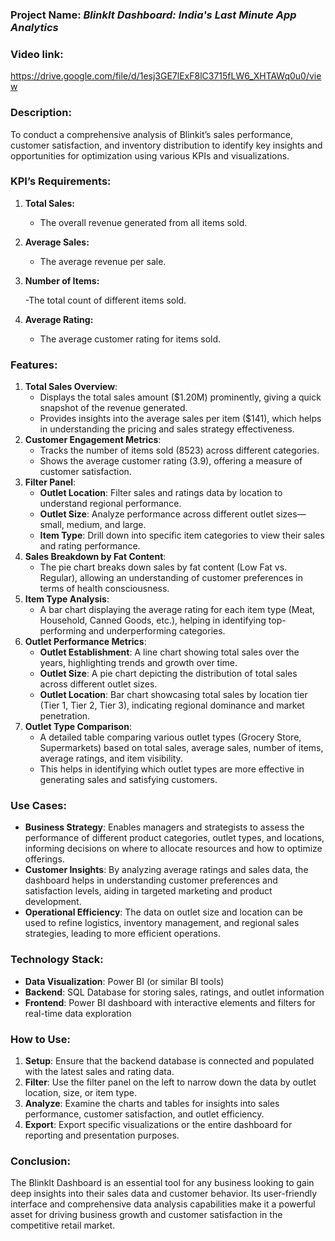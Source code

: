 ### Project Name: _BlinkIt Dashboard: India's Last Minute App Analytics_

### Video link:
https://drive.google.com/file/d/1esj3GE7lExF8lC3715fLW6_XHTAWq0u0/view

### Description:

To conduct a comprehensive analysis of Blinkit’s sales performance, customer satisfaction, and inventory distribution to identify key insights and opportunities for optimization using various KPIs and visualizations.

### KPI’s Requirements:

1. **Total Sales:**
     - The overall revenue generated from all items sold.
2. **Average Sales:**
     - The average revenue per sale.
3. **Number of Items:**
   
      -The total count of different items sold.
5. **Average Rating:**
     - The average customer rating for items sold.


### Features:

1.  **Total Sales Overview**:
    -   Displays the total sales amount ($1.20M) prominently, giving a quick snapshot of the revenue generated.
    -   Provides insights into the average sales per item ($141), which helps in understanding the pricing and sales strategy effectiveness.
2.  **Customer Engagement Metrics**:
    -   Tracks the number of items sold (8523) across different categories.
    -   Shows the average customer rating (3.9), offering a measure of customer satisfaction.
3.  **Filter Panel**:
    -   **Outlet Location**: Filter sales and ratings data by location to understand regional performance.
    -   **Outlet Size**: Analyze performance across different outlet sizes—small, medium, and large.
    -   **Item Type**: Drill down into specific item categories to view their sales and rating performance.
4.  **Sales Breakdown by Fat Content**:
    -   The pie chart breaks down sales by fat content (Low Fat vs. Regular), allowing an understanding of customer preferences in terms of health consciousness.
5.  **Item Type Analysis**:
    -   A bar chart displaying the average rating for each item type (Meat, Household, Canned Goods, etc.), helping in identifying top-performing and underperforming categories.
6.  **Outlet Performance Metrics**:
    -   **Outlet Establishment**: A line chart showing total sales over the years, highlighting trends and growth over time.
    -   **Outlet Size**: A pie chart depicting the distribution of total sales across different outlet sizes.
    -   **Outlet Location**: Bar chart showcasing total sales by location tier (Tier 1, Tier 2, Tier 3), indicating regional dominance and market penetration.
7.  **Outlet Type Comparison**:
    -   A detailed table comparing various outlet types (Grocery Store, Supermarkets) based on total sales, average sales, number of items, average ratings, and item visibility.
    -   This helps in identifying which outlet types are more effective in generating sales and satisfying customers.

### Use Cases:

-   **Business Strategy**: Enables managers and strategists to assess the performance of different product categories, outlet types, and locations, informing decisions on where to allocate resources and how to optimize offerings.
-   **Customer Insights**: By analyzing average ratings and sales data, the dashboard helps in understanding customer preferences and satisfaction levels, aiding in targeted marketing and product development.
-   **Operational Efficiency**: The data on outlet size and location can be used to refine logistics, inventory management, and regional sales strategies, leading to more efficient operations.

### Technology Stack:

-   **Data Visualization**: Power BI (or similar BI tools)
-   **Backend**: SQL Database for storing sales, ratings, and outlet information
-   **Frontend**: Power BI dashboard with interactive elements and filters for real-time data exploration

### How to Use:

1.  **Setup**: Ensure that the backend database is connected and populated with the latest sales and rating data.
2.  **Filter**: Use the filter panel on the left to narrow down the data by outlet location, size, or item type.
3.  **Analyze**: Examine the charts and tables for insights into sales performance, customer satisfaction, and outlet efficiency.
4.  **Export**: Export specific visualizations or the entire dashboard for reporting and presentation purposes.

### Conclusion:

The BlinkIt Dashboard is an essential tool for any business looking to gain deep insights into their sales data and customer behavior. Its user-friendly interface and comprehensive data analysis capabilities make it a powerful asset for driving business growth and customer satisfaction in the competitive retail market.
